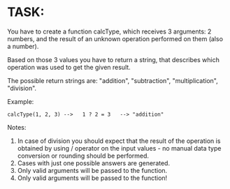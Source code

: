 # TASK:
You have to create a function calcType, which receives 3 arguments: 2 numbers, and the result of an unknown operation performed on them (also a number).

Based on those 3 values you have to return a string, that describes which operation was used to get the given result.

The possible return strings are: "addition", "subtraction", "multiplication", "division".

Example:
```
calcType(1, 2, 3) -->   1 ? 2 = 3   --> "addition"
```
Notes:

1. In case of division you should expect that the result of the operation is obtained by using / operator on the input values - no manual data type conversion or rounding should be performed.
2. Cases with just one possible answers are generated.
3. Only valid arguments will be passed to the function.
4. Only valid arguments will be passed to the function!

